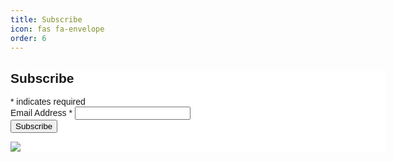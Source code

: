 ```yaml
---
title: Subscribe
icon: fas fa-envelope
order: 6
---
```


<!-- Mail Chimp -->
<div class="row">
    <!-- Begin Mailchimp Signup Form -->
<link href="//cdn-images.mailchimp.com/embedcode/classic-071822.css" rel="stylesheet" type="text/css">
<style type="text/css">
 #mc_embed_signup{background:#fff; clear:left; font:14px Helvetica,Arial,sans-serif;  width:600px;}
 /*Add your own Mailchimp form style overrides in your site stylesheet or in this style block.
We recommend moving this block and the preceding CSS link to the HEAD of your HTML file.*/
</style>
<div id="mc_embed_signup">
    <form action="https://teamkerney.us18.list-manage.com/subscribe/post?u=c00d6edd05c05abd6195955f8&amp;id=10632290fa&amp;f_id=009729e7f0" method="post" id="mc-embedded-subscribe-form" name="mc-embedded-subscribe-form" class="validate" target="_blank" novalidate>
        <div id="mc_embed_signup_scroll">
        <h2>Subscribe</h2>
        <div class="indicates-required"><span class="asterisk">*</span> indicates required</div>
<div class="mc-field-group">
 <label for="mce-EMAIL">Email Address  <span class="asterisk">*</span>
</label>
 <input type="email" value="" name="EMAIL" class="required email" id="mce-EMAIL" required>
 <span id="mce-EMAIL-HELPERTEXT" class="helper_text"></span>
</div>
 <div id="mce-responses" class="clear foot">
  <div class="response" id="mce-error-response" style="display:none"></div>
  <div class="response" id="mce-success-response" style="display:none"></div>
 </div>    <!-- real people should not fill this in and expect good things - do not remove this or risk form bot signups-->
    <div style="position: absolute; left: -5000px;" aria-hidden="true"><input type="text" name="b_c00d6edd05c05abd6195955f8_10632290fa" tabindex="-1" value=""></div>
        <div class="optionalParent">
            <div class="clear foot">
                <input type="submit" value="Subscribe" name="subscribe" id="mc-embedded-subscribe" class="button">
                <p class="brandingLogo"><a href="http://eepurl.com/inDqEY" title="Mailchimp - email marketing made easy and fun"><img src="https://eep.io/mc-cdn-images/template_images/branding_logo_text_dark_dtp.svg"></a></p>
            </div>
        </div>
    </div>
</form>
</div>
<script type='text/javascript' src='//s3.amazonaws.com/downloads.mailchimp.com/js/mc-validate.js'></script><script type='text/javascript'>(function($) {window.fnames = new Array(); window.ftypes = new Array();fnames[0]='EMAIL';ftypes[0]='email';fnames[1]='FNAME';ftypes[1]='text';fnames[2]='LNAME';ftypes[2]='text';fnames[3]='ADDRESS';ftypes[3]='address';fnames[4]='PHONE';ftypes[4]='phone';fnames[5]='BIRTHDAY';ftypes[5]='birthday';}(jQuery));var $mcj = jQuery.noConflict(true);</script>
<!--End mc_embed_signup-->
</div>
<!-- End Mail Chimp -->